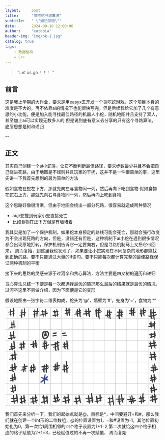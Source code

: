 ```yaml
---
layout:     post
title:      "贪吃蛇寻路算法"
subtitle:   " \"知识回顾\""
date:       2024-09-10 12:00:00
author:     "eutopia"
header-img: "img/bk-1.jpg"
catalog: true
tags:
    - 数据结构
    - C++
---
```


> “Let us go！！！ ”

## 前言

这是我上学期的大作业，要求是用easyx去开发一个贪吃蛇游戏，这个项目本身的难度是不大的，再不依靠ai的情况下也能很快写完，但是后续我给它加了几个有意思的小功能，便是加入能寻找最佳路径的机器人小蛇，随机地图并且支持了双人，甚至加上ai可以实现无数多人的
但是说到底有意义去分享的只有这个寻路算法，底层思想是树和递归

--

## 正文

其实自己创建一个ai小蛇类，让它不断判断最佳路径，要求步数最少并且不会把自己绕进死路，由于地图是不规则并且玩家的干扰，这并不是一件很简单的事，这里先讲一下我首先想到的最为简单的方法

假如食物在蛇左下方，那就先向左与食物同一列，然后再向下吃到食物
假如食物在蛇右上方，那就先向右与食物同一列，然后再向上吃到食物

这个思路好像很清晰，但由于地图会绕出一部分死路，很容易就造成两种情况
- ai小蛇撞到玩家小蛇直接死亡
- 比如食物在正下方但是有墙堵着


我其实是加了一个保护机制，如果蛇本身预定的路线可能会死亡，那就会强行改变为不会出现死路的方向，但是，没错还有但是，这种机制下ai小蛇在遇到很多情况都会出现原地打转，保护机制告诉它一定要向右，但是寻路机制马上又把它带回来，
周而复始，到这里我也发现了，如果要让小蛇实现在不同复杂的地形都能找到正确的路，要不只能通过大量的if语句。要不只能每次都计算完整的最佳路径保证两种机制的平衡

接下来的思路的灵感来源于过河卒和贪心算法，方法主要是四叉树的遍历和递归

贪心算法总结一下便是每一次都选择最优的情况那么最后的结果就是最优的情况，过河卒这里不另做介绍，因为下面便是它的变形

假设地图由一张字符二维表构成，蛇头为'@'，墙壁为'#'，蛇身为'='，食物为'*'




![1](https://github.com/dreameutopia/dreameutopia.github.io/blob/master/img/step1.jpg)

我们首先来分析一下，我们的起始点就是@，目标是*，中间要避开=和#，那么我们就在创建一个int形的二维数组，@的位置设置为1，=和#设置为-1，其他位置初始化为0，第一次给1周围相邻的四个格子设置为1+1=2,第二次就给这四个格子相连的格子赋值为2+1=3，已经赋值过的不再一次赋值，
周而复始



